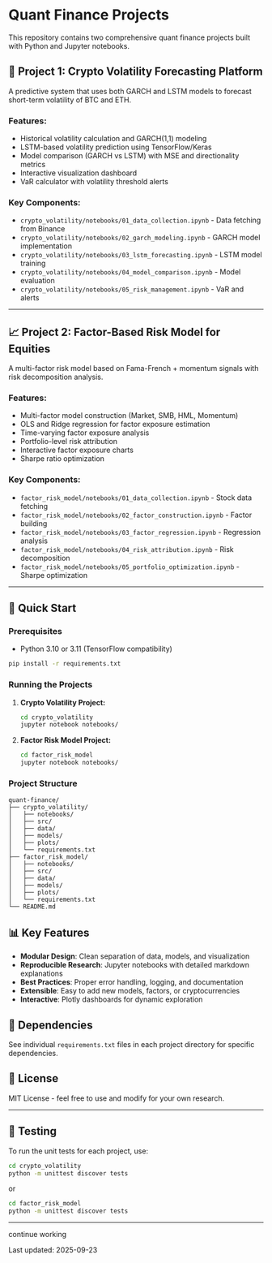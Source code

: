 # Quant Finance Projects

This repository contains two comprehensive quant finance projects built with Python and Jupyter notebooks.

## 🧠 Project 1: Crypto Volatility Forecasting Platform

A predictive system that uses both GARCH and LSTM models to forecast short-term volatility of BTC and ETH.

### Features:
- Historical volatility calculation and GARCH(1,1) modeling
- LSTM-based volatility prediction using TensorFlow/Keras
- Model comparison (GARCH vs LSTM) with MSE and directionality metrics
- Interactive visualization dashboard
- VaR calculator with volatility threshold alerts

### Key Components:
- `crypto_volatility/notebooks/01_data_collection.ipynb` - Data fetching from Binance
- `crypto_volatility/notebooks/02_garch_modeling.ipynb` - GARCH model implementation
- `crypto_volatility/notebooks/03_lstm_forecasting.ipynb` - LSTM model training
- `crypto_volatility/notebooks/04_model_comparison.ipynb` - Model evaluation
- `crypto_volatility/notebooks/05_risk_management.ipynb` - VaR and alerts

---

## 📈 Project 2: Factor-Based Risk Model for Equities

A multi-factor risk model based on Fama-French + momentum signals with risk decomposition analysis.

### Features:
- Multi-factor model construction (Market, SMB, HML, Momentum)
- OLS and Ridge regression for factor exposure estimation
- Time-varying factor exposure analysis
- Portfolio-level risk attribution
- Interactive factor exposure charts
- Sharpe ratio optimization

### Key Components:
- `factor_risk_model/notebooks/01_data_collection.ipynb` - Stock data fetching
- `factor_risk_model/notebooks/02_factor_construction.ipynb` - Factor building
- `factor_risk_model/notebooks/03_factor_regression.ipynb` - Regression analysis
- `factor_risk_model/notebooks/04_risk_attribution.ipynb` - Risk decomposition
- `factor_risk_model/notebooks/05_portfolio_optimization.ipynb` - Sharpe optimization

---

## 🚀 Quick Start

### Prerequisites
- Python 3.10 or 3.11 (TensorFlow compatibility)
```bash
pip install -r requirements.txt
```

### Running the Projects

1. **Crypto Volatility Project:**
   ```bash
   cd crypto_volatility
   jupyter notebook notebooks/
   ```

2. **Factor Risk Model Project:**
   ```bash
   cd factor_risk_model
   jupyter notebook notebooks/
   ```

### Project Structure
```
quant-finance/
├── crypto_volatility/
│   ├── notebooks/
│   ├── src/
│   ├── data/
│   ├── models/
│   ├── plots/
│   └── requirements.txt
├── factor_risk_model/
│   ├── notebooks/
│   ├── src/
│   ├── data/
│   ├── models/
│   ├── plots/
│   └── requirements.txt
└── README.md
```

## 📊 Key Features

- **Modular Design**: Clean separation of data, models, and visualization
- **Reproducible Research**: Jupyter notebooks with detailed markdown explanations
- **Best Practices**: Proper error handling, logging, and documentation
- **Extensible**: Easy to add new models, factors, or cryptocurrencies
- **Interactive**: Plotly dashboards for dynamic exploration

## 🔧 Dependencies

See individual `requirements.txt` files in each project directory for specific dependencies.

## 📝 License

MIT License - feel free to use and modify for your own research. 

---

## 🧪 Testing

To run the unit tests for each project, use:

```bash
cd crypto_volatility
python -m unittest discover tests
```

or

```bash
cd factor_risk_model
python -m unittest discover tests
``` 

---

continue working

Last updated: 2025-09-23
